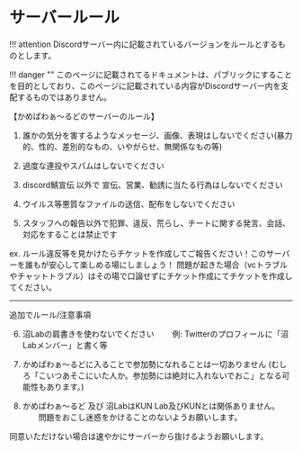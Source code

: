 # サーバールール

!!! attention
    Discordサーバー内に記載されているバージョンをルールとするものとします。

!!! danger ""
    このページに記載されてるドキュメントは、パブリックにすることを目的としており、このページに記載されている内容がDiscordサーバー内を支配するものではありません。

【かめぱわぁ～るどのサーバーのルール】

1. 誰かの気分を害するようなメッセージ、画像、表現はしないでください(暴力的、性的、差別的なもの、いやがらせ、無関係なもの等)

2. 過度な連投やスパムはしないでください

3. ﻿discord鯖宣伝﻿ 以外で 宣伝、営業、勧誘に当たる行為はしないでください

4. ウイルス等悪質なファイルの送信、配布をしないでください

5. スタッフへの報告以外で犯罪、違反、荒らし、チートに関する発言、会話、対応をすることは禁止です

ex. ルール違反等を見かけたらチケットを作成してご報告ください！このサーバーを誰もが安心して楽しめる場にしましょう！
問題が起きた場合（vcトラブルやチャットトラブル）はその場で口論せずにチケット作成にてチケットを作成してください。

---

追加でルール/注意事項

6. 沼Labの肩書きを使わないでください
　　例: Twitterのプロフィールに「沼Labメンバー」と書く等

7. かめぱわぁ～るどに入ることで参加勢になれることは一切ありません (むしろ「こいつあそこにいた人か。参加勢には絶対に入れないでおこ」となる可能性もあります。)

8. かめぱわぁ～るど 及び 沼LabはKUN Lab及びKUNとは関係ありません。
　　問題をおこし迷惑をかけることのないようお願いします。

同意いただけない場合は速やかにサーバーから抜けるようお願いします。
